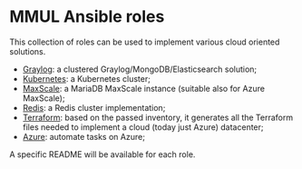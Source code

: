# MMUL Ansible roles

This collection of roles can be used to implement various cloud oriented
solutions.

* [Graylog](roles/graylog-server): a clustered Graylog/MongoDB/Elasticsearch
  solution;
* [Kubernetes](roles/kubernetes): a Kubernetes cluster;
* [MaxScale](roles/maxscale): a MariaDB MaxScale instance (suitable also for
  Azure MaxScale);
* [Redis](roles/redis): a Redis cluster implementation;
* [Terraform](roles/terraform): based on the passed inventory, it generates
  all the Terraform files needed to implement a cloud (today just Azure)
  datacenter;
* [Azure](roles/azure): automate tasks on Azure;
  
A specific README will be available for each role.
